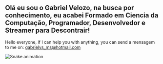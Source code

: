  ## Olá eu sou o Gabriel Velozo, na busca por conhecimento, eu acabei Formado em Ciencia da Computação, Programador, Desenvolvedor e Streamer para Descontrair!
 
 Hello everyone, if I can help you with anything, you can send a mensagem to me on: gabrielvs_ms@hotmail.com
 
 ![Snake animation](https://github.com/MrDuranky/MrDuranky/blob/output/github-contribution-grid-snake.svg)
